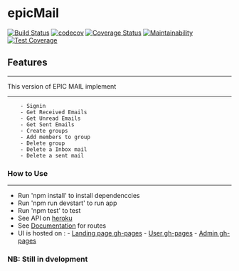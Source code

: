 # epicMail

[![Build Status](https://travis-ci.com/debelistic/epicMail.svg?branch=develop)](https://travis-ci.com/debelistic/epicMail)  [![codecov](https://codecov.io/gh/debelistic/epicMail/branch/develop/graph/badge.svg)](https://codecov.io/gh/debelistic/epicMail) [![Coverage Status](https://coveralls.io/repos/github/debelistic/epicMail/badge.svg?branch=develop)](https://coveralls.io/github/debelistic/epicMail?branch=develop) [![Maintainability](https://api.codeclimate.com/v1/badges/8ce8c3d1a212240b33aa/maintainability)](https://codeclimate.com/github/debelistic/epicMail/maintainability) [![Test Coverage](https://api.codeclimate.com/v1/badges/8ce8c3d1a212240b33aa/test_coverage)](https://codeclimate.com/github/debelistic/epicMail/test_coverage)

## Features

---

This version of EPIC MAIL implement

---

``` - Signup
    - Signin
    - Get Received Emails
    - Get Unread Emails
    - Get Sent Emails
    - Create groups
    - Add members to group
    - Delete group
    - Delete a Inbox mail
    - Delete a sent mail
```

### How to Use

---

- Run 'npm install' to install dependenccies
- Run 'npm run devstart' to run app
- Run 'npm test' to test
- See API on [heroku](epicmailwithds.herokuapp.com)
- See [Documentation](https://epicmailwithds.herokuapp.com/api-docs/) for routes
- UI is hosted on :
        - [Landing page gh-pages](https://debelistic.github.io/epicMail/UI/index.html)
        - [User gh-pages](https://debelistic.github.io/epicMail/UI/user.html)
        - [Admin gh-pages](https://debelistic.github.io/epicMail/UI/admin.html)

### NB: Still in dvelopment